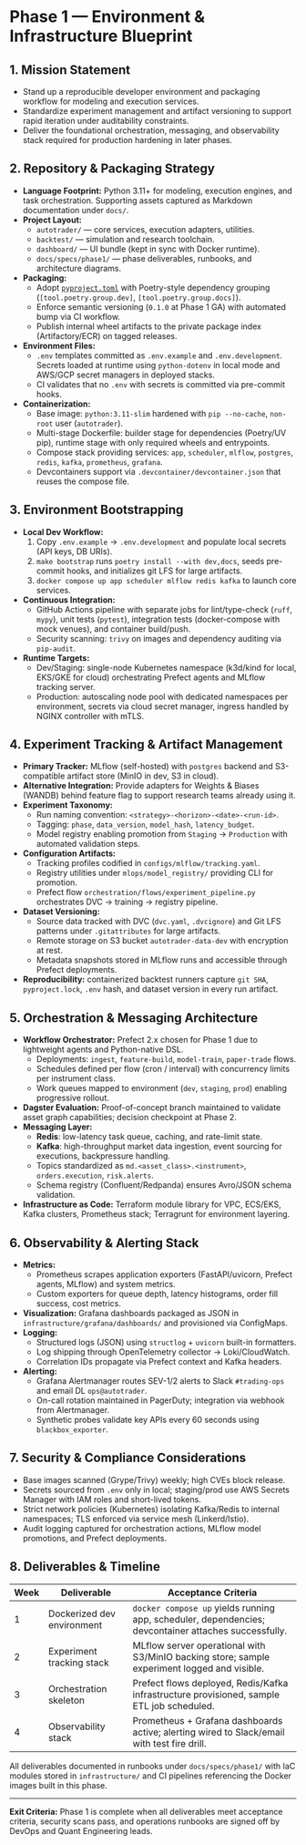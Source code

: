 # Phase 1 — Environment & Infrastructure Blueprint

## 1. Mission Statement
- Stand up a reproducible developer environment and packaging workflow for modeling and execution services.
- Standardize experiment management and artifact versioning to support rapid iteration under auditability constraints.
- Deliver the foundational orchestration, messaging, and observability stack required for production hardening in later phases.

## 2. Repository & Packaging Strategy
- **Language Footprint:** Python 3.11+ for modeling, execution engines, and task orchestration. Supporting assets captured as Markdown documentation under `docs/`.
- **Project Layout:**
  - `autotrader/` — core services, execution adapters, utilities.
  - `backtest/` — simulation and research toolchain.
  - `dashboard/` — UI bundle (kept in sync with Docker runtime).
  - `docs/specs/phase1/` — phase deliverables, runbooks, and architecture diagrams.
- **Packaging:**
  - Adopt [`pyproject.toml`](pyproject.toml) with Poetry-style dependency grouping (`[tool.poetry.group.dev]`, `[tool.poetry.group.docs]`).
  - Enforce semantic versioning (`0.1.0` at Phase 1 GA) with automated bump via CI workflow.
  - Publish internal wheel artifacts to the private package index (Artifactory/ECR) on tagged releases.
- **Environment Files:**
  - `.env` templates committed as `.env.example` and `.env.development`. Secrets loaded at runtime using `python-dotenv` in local mode and AWS/GCP secret managers in deployed stacks.
  - CI validates that no `.env` with secrets is committed via pre-commit hooks.
- **Containerization:**
  - Base image: `python:3.11-slim` hardened with `pip --no-cache`, `non-root` user (`autotrader`).
  - Multi-stage Dockerfile: builder stage for dependencies (Poetry/UV pip), runtime stage with only required wheels and entrypoints.
  - Compose stack providing services: `app`, `scheduler`, `mlflow`, `postgres`, `redis`, `kafka`, `prometheus`, `grafana`.
  - Devcontainers support via `.devcontainer/devcontainer.json` that reuses the compose file.

## 3. Environment Bootstrapping
- **Local Dev Workflow:**
  1. Copy `.env.example` → `.env.development` and populate local secrets (API keys, DB URIs).
  2. `make bootstrap` runs `poetry install --with dev,docs`, seeds pre-commit hooks, and initializes git LFS for large artifacts.
  3. `docker compose up app scheduler mlflow redis kafka` to launch core services.
- **Continuous Integration:**
  - GitHub Actions pipeline with separate jobs for lint/type-check (`ruff`, `mypy`), unit tests (`pytest`), integration tests (docker-compose with mock venues), and container build/push.
  - Security scanning: `trivy` on images and dependency auditing via `pip-audit`.
- **Runtime Targets:**
  - Dev/Staging: single-node Kubernetes namespace (k3d/kind for local, EKS/GKE for cloud) orchestrating Prefect agents and MLflow tracking server.
  - Production: autoscaling node pool with dedicated namespaces per environment, secrets via cloud secret manager, ingress handled by NGINX controller with mTLS.

## 4. Experiment Tracking & Artifact Management
- **Primary Tracker:** MLflow (self-hosted) with `postgres` backend and S3-compatible artifact store (MinIO in dev, S3 in cloud).
- **Alternative Integration:** Provide adapters for Weights & Biases (WANDB) behind feature flag to support research teams already using it.
- **Experiment Taxonomy:**
  - Run naming convention: `<strategy>-<horizon>-<date>-<run-id>`.
  - Tagging: `phase`, `data_version`, `model_hash`, `latency_budget`.
  - Model registry enabling promotion from `Staging` → `Production` with automated validation steps.
- **Configuration Artifacts:**
  - Tracking profiles codified in `configs/mlflow/tracking.yaml`.
  - Registry utilities under `mlops/model_registry/` providing CLI for promotion.
  - Prefect flow `orchestration/flows/experiment_pipeline.py` orchestrates DVC → training → registry pipeline.
- **Dataset Versioning:**
  - Source data tracked with DVC (`dvc.yaml`, `.dvcignore`) and Git LFS patterns under `.gitattributes` for large artifacts.
  - Remote storage on S3 bucket `autotrader-data-dev` with encryption at rest.
  - Metadata snapshots stored in MLflow runs and accessible through Prefect deployments.
- **Reproducibility:** containerized backtest runners capture `git SHA`, `pyproject.lock`, `.env` hash, and dataset version in every run artifact.

## 5. Orchestration & Messaging Architecture
- **Workflow Orchestrator:** Prefect 2.x chosen for Phase 1 due to lightweight agents and Python-native DSL.
  - Deployments: `ingest`, `feature-build`, `model-train`, `paper-trade` flows.
  - Schedules defined per flow (cron / interval) with concurrency limits per instrument class.
  - Work queues mapped to environment (`dev`, `staging`, `prod`) enabling progressive rollout.
- **Dagster Evaluation:** Proof-of-concept branch maintained to validate asset graph capabilities; decision checkpoint at Phase 2.
- **Messaging Layer:**
  - **Redis**: low-latency task queue, caching, and rate-limit state.
  - **Kafka**: high-throughput market data ingestion, event sourcing for executions, backpressure handling.
  - Topics standardized as `md.<asset_class>.<instrument>`, `orders.execution`, `risk.alerts`.
  - Schema registry (Confluent/Redpanda) ensures Avro/JSON schema validation.
- **Infrastructure as Code:** Terraform module library for VPC, ECS/EKS, Kafka clusters, Prometheus stack; Terragrunt for environment layering.

## 6. Observability & Alerting Stack
- **Metrics:**
  - Prometheus scrapes application exporters (FastAPI/uvicorn, Prefect agents, MLflow) and system metrics.
  - Custom exporters for queue depth, latency histograms, order fill success, cost metrics.
- **Visualization:** Grafana dashboards packaged as JSON in `infrastructure/grafana/dashboards/` and provisioned via ConfigMaps.
- **Logging:**
  - Structured logs (JSON) using `structlog` + `uvicorn` built-in formatters.
  - Log shipping through OpenTelemetry collector → Loki/CloudWatch.
  - Correlation IDs propagate via Prefect context and Kafka headers.
- **Alerting:**
  - Grafana Alertmanager routes SEV-1/2 alerts to Slack `#trading-ops` and email DL `ops@autotrader`.
  - On-call rotation maintained in PagerDuty; integration via webhook from Alertmanager.
  - Synthetic probes validate key APIs every 60 seconds using `blackbox_exporter`.

## 7. Security & Compliance Considerations
- Base images scanned (Grype/Trivy) weekly; high CVEs block release.
- Secrets sourced from `.env` only in local; staging/prod use AWS Secrets Manager with IAM roles and short-lived tokens.
- Strict network policies (Kubernetes) isolating Kafka/Redis to internal namespaces; TLS enforced via service mesh (Linkerd/Istio).
- Audit logging captured for orchestration actions, MLflow model promotions, and Prefect deployments.

## 8. Deliverables & Timeline
| Week | Deliverable | Acceptance Criteria |
| --- | --- | --- |
| 1 | Dockerized dev environment | `docker compose up` yields running app, scheduler, dependencies; devcontainer attaches successfully. |
| 2 | Experiment tracking stack | MLflow server operational with S3/MinIO backing store; sample experiment logged and visible. |
| 3 | Orchestration skeleton | Prefect flows deployed, Redis/Kafka infrastructure provisioned, sample ETL job scheduled. |
| 4 | Observability stack | Prometheus + Grafana dashboards active; alerting wired to Slack/email with test fire drill. |

All deliverables documented in runbooks under `docs/specs/phase1/` with IaC modules stored in `infrastructure/` and CI pipelines referencing the Docker images built in this phase.

---
**Exit Criteria:** Phase 1 is complete when all deliverables meet acceptance criteria, security scans pass, and operations runbooks are signed off by DevOps and Quant Engineering leads.
